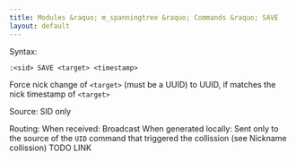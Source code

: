 ```yaml
---
title: Modules &raquo; m_spanningtree &raquo; Commands &raquo; SAVE
layout: default
---
```


Syntax:

`:<sid> SAVE <target> <timestamp>`

Force nick change of `<target>` (must be a UUID) to UUID, if <timestamp> matches the nick timestamp of `<target>`

Source:
SID only

Routing:
When received: Broadcast
When generated locally: Sent only to the source of the `UID` command that triggered the collission (see Nickname collission) TODO LINK
